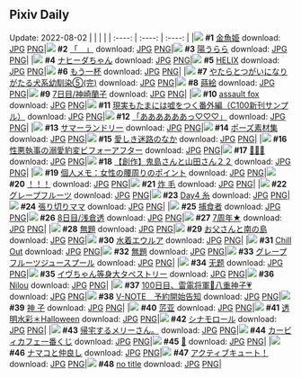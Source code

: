 ## Pixiv Daily
Update: 2022-08-02
|      |      |      |
| :----: | :----: | :----: |
|![](https://pixiv.microyu.workers.dev/c/240x480/img-master/img/2022/08/01/00/03/38/100141786_p0_master1200.jpg) **#1** [金魚姫](https://www.pixiv.net/artworks/100141786) download: [JPG](https://pixiv.microyu.workers.dev/img-original/img/2022/08/01/00/03/38/100141786_p0.jpg) [PNG](https://pixiv.microyu.workers.dev/img-original/img/2022/08/01/00/03/38/100141786_p0.png)|![](https://pixiv.microyu.workers.dev/c/240x480/img-master/img/2022/07/31/00/00/47/100112460_p0_master1200.jpg) **#2** [「　」](https://www.pixiv.net/artworks/100112460) download: [JPG](https://pixiv.microyu.workers.dev/img-original/img/2022/07/31/00/00/47/100112460_p0.jpg) [PNG](https://pixiv.microyu.workers.dev/img-original/img/2022/07/31/00/00/47/100112460_p0.png)|![](https://pixiv.microyu.workers.dev/c/240x480/img-master/img/2022/07/31/00/02/07/100112611_p0_master1200.jpg) **#3** [陽うらら](https://www.pixiv.net/artworks/100112611) download: [JPG](https://pixiv.microyu.workers.dev/img-original/img/2022/07/31/00/02/07/100112611_p0.jpg) [PNG](https://pixiv.microyu.workers.dev/img-original/img/2022/07/31/00/02/07/100112611_p0.png)|
|![](https://pixiv.microyu.workers.dev/c/240x480/img-master/img/2022/07/31/00/00/24/100112417_p0_master1200.jpg) **#4** [ナヒーダちゃん](https://www.pixiv.net/artworks/100112417) download: [JPG](https://pixiv.microyu.workers.dev/img-original/img/2022/07/31/00/00/24/100112417_p0.jpg) [PNG](https://pixiv.microyu.workers.dev/img-original/img/2022/07/31/00/00/24/100112417_p0.png)|![](https://pixiv.microyu.workers.dev/c/240x480/img-master/img/2022/07/31/00/13/57/100113159_p0_master1200.jpg) **#5** [HELIX](https://www.pixiv.net/artworks/100113159) download: [JPG](https://pixiv.microyu.workers.dev/img-original/img/2022/07/31/00/13/57/100113159_p0.jpg) [PNG](https://pixiv.microyu.workers.dev/img-original/img/2022/07/31/00/13/57/100113159_p0.png)|![](https://pixiv.microyu.workers.dev/c/240x480/img-master/img/2022/08/01/17/59/39/100156836_p0_master1200.jpg) **#6** [もう一杯](https://www.pixiv.net/artworks/100156836) download: [JPG](https://pixiv.microyu.workers.dev/img-original/img/2022/08/01/17/59/39/100156836_p0.jpg) [PNG](https://pixiv.microyu.workers.dev/img-original/img/2022/08/01/17/59/39/100156836_p0.png)|
|![](https://pixiv.microyu.workers.dev/c/240x480/img-master/img/2022/08/01/00/07/06/100142030_p0_master1200.jpg) **#7** [やたらとつがいになりがたる犬系幼馴染⑤(完)](https://www.pixiv.net/artworks/100142030) download: [JPG](https://pixiv.microyu.workers.dev/img-original/img/2022/08/01/00/07/06/100142030_p0.jpg) [PNG](https://pixiv.microyu.workers.dev/img-original/img/2022/08/01/00/07/06/100142030_p0.png)|![](https://pixiv.microyu.workers.dev/c/240x480/img-master/img/2022/07/31/03/40/55/100117158_p0_master1200.jpg) **#8** [蒔絵](https://www.pixiv.net/artworks/100117158) download: [JPG](https://pixiv.microyu.workers.dev/img-original/img/2022/07/31/03/40/55/100117158_p0.jpg) [PNG](https://pixiv.microyu.workers.dev/img-original/img/2022/07/31/03/40/55/100117158_p0.png)|![](https://pixiv.microyu.workers.dev/c/240x480/img-master/img/2022/07/31/00/01/18/100112534_p0_master1200.jpg) **#9** [7日目/神崎蘭子](https://www.pixiv.net/artworks/100112534) download: [JPG](https://pixiv.microyu.workers.dev/img-original/img/2022/07/31/00/01/18/100112534_p0.jpg) [PNG](https://pixiv.microyu.workers.dev/img-original/img/2022/07/31/00/01/18/100112534_p0.png)|
|![](https://pixiv.microyu.workers.dev/c/240x480/img-master/img/2022/07/31/00/00/32/100112434_p0_master1200.jpg) **#10** [assault fox](https://www.pixiv.net/artworks/100112434) download: [JPG](https://pixiv.microyu.workers.dev/img-original/img/2022/07/31/00/00/32/100112434_p0.jpg) [PNG](https://pixiv.microyu.workers.dev/img-original/img/2022/07/31/00/00/32/100112434_p0.png)|![](https://pixiv.microyu.workers.dev/c/240x480/img-master/img/2022/07/31/20/14/20/100130252_p0_master1200.jpg) **#11** [現実もたまには嘘をつく番外編（C100新刊サンプル）](https://www.pixiv.net/artworks/100130252) download: [JPG](https://pixiv.microyu.workers.dev/img-original/img/2022/07/31/20/14/20/100130252_p0.jpg) [PNG](https://pixiv.microyu.workers.dev/img-original/img/2022/07/31/20/14/20/100130252_p0.png)|![](https://pixiv.microyu.workers.dev/c/240x480/img-master/img/2022/08/01/08/02/51/100148826_p0_master1200.jpg) **#12** [「ああああああっ♡♡♡」](https://www.pixiv.net/artworks/100148826) download: [JPG](https://pixiv.microyu.workers.dev/img-original/img/2022/08/01/08/02/51/100148826_p0.jpg) [PNG](https://pixiv.microyu.workers.dev/img-original/img/2022/08/01/08/02/51/100148826_p0.png)|
|![](https://pixiv.microyu.workers.dev/c/240x480/img-master/img/2022/07/31/00/01/37/100112563_p0_master1200.jpg) **#13** [サマーランドリー](https://www.pixiv.net/artworks/100112563) download: [JPG](https://pixiv.microyu.workers.dev/img-original/img/2022/07/31/00/01/37/100112563_p0.jpg) [PNG](https://pixiv.microyu.workers.dev/img-original/img/2022/07/31/00/01/37/100112563_p0.png)|![](https://pixiv.microyu.workers.dev/c/240x480/img-master/img/2022/08/01/10/34/06/100150503_p0_master1200.jpg) **#14** [ポーズ素材集](https://www.pixiv.net/artworks/100150503) download: [JPG](https://pixiv.microyu.workers.dev/img-original/img/2022/08/01/10/34/06/100150503_p0.jpg) [PNG](https://pixiv.microyu.workers.dev/img-original/img/2022/08/01/10/34/06/100150503_p0.png)|![](https://pixiv.microyu.workers.dev/c/240x480/img-master/img/2022/07/31/00/23/27/100113482_p0_master1200.jpg) **#15** [愛しき迷路のなか](https://www.pixiv.net/artworks/100113482) download: [JPG](https://pixiv.microyu.workers.dev/img-original/img/2022/07/31/00/23/27/100113482_p0.jpg) [PNG](https://pixiv.microyu.workers.dev/img-original/img/2022/07/31/00/23/27/100113482_p0.png)|
|![](https://pixiv.microyu.workers.dev/c/240x480/img-master/img/2022/08/01/19/02/29/100158226_p0_master1200.jpg) **#16** [性悪執事の溺愛豹変ビフォーアフター](https://www.pixiv.net/artworks/100158226) download: [JPG](https://pixiv.microyu.workers.dev/img-original/img/2022/08/01/19/02/29/100158226_p0.jpg) [PNG](https://pixiv.microyu.workers.dev/img-original/img/2022/08/01/19/02/29/100158226_p0.png)|![](https://pixiv.microyu.workers.dev/c/240x480/img-master/img/2022/07/31/00/01/39/100112568_p0_master1200.jpg) **#17** [🦊🦊🦊](https://www.pixiv.net/artworks/100112568) download: [JPG](https://pixiv.microyu.workers.dev/img-original/img/2022/07/31/00/01/39/100112568_p0.jpg) [PNG](https://pixiv.microyu.workers.dev/img-original/img/2022/07/31/00/01/39/100112568_p0.png)|![](https://pixiv.microyu.workers.dev/c/240x480/img-master/img/2022/07/31/16/26/09/100127613_p0_master1200.jpg) **#18** [【創作】鬼島さんと山田さん２２](https://www.pixiv.net/artworks/100127613) download: [JPG](https://pixiv.microyu.workers.dev/img-original/img/2022/07/31/16/26/09/100127613_p0.jpg) [PNG](https://pixiv.microyu.workers.dev/img-original/img/2022/07/31/16/26/09/100127613_p0.png)|
|![](https://pixiv.microyu.workers.dev/c/240x480/img-master/img/2022/08/01/08/00/02/100148794_p0_master1200.jpg) **#19** [個人メモ：女性の腰周りのポイント](https://www.pixiv.net/artworks/100148794) download: [JPG](https://pixiv.microyu.workers.dev/img-original/img/2022/08/01/08/00/02/100148794_p0.jpg) [PNG](https://pixiv.microyu.workers.dev/img-original/img/2022/08/01/08/00/02/100148794_p0.png)|![](https://pixiv.microyu.workers.dev/c/240x480/img-master/img/2022/08/01/12/34/04/100152054_p0_master1200.jpg) **#20** [！！！](https://www.pixiv.net/artworks/100152054) download: [JPG](https://pixiv.microyu.workers.dev/img-original/img/2022/08/01/12/34/04/100152054_p0.jpg) [PNG](https://pixiv.microyu.workers.dev/img-original/img/2022/08/01/12/34/04/100152054_p0.png)|![](https://pixiv.microyu.workers.dev/c/240x480/img-master/img/2022/07/31/09/53/01/100120645_p0_master1200.jpg) **#21** [炸 毛](https://www.pixiv.net/artworks/100120645) download: [JPG](https://pixiv.microyu.workers.dev/img-original/img/2022/07/31/09/53/01/100120645_p0.jpg) [PNG](https://pixiv.microyu.workers.dev/img-original/img/2022/07/31/09/53/01/100120645_p0.png)|
|![](https://pixiv.microyu.workers.dev/c/240x480/img-master/img/2022/07/31/20/30/03/100134164_p0_master1200.jpg) **#22** [グレープフルーツ](https://www.pixiv.net/artworks/100134164) download: [JPG](https://pixiv.microyu.workers.dev/img-original/img/2022/07/31/20/30/03/100134164_p0.jpg) [PNG](https://pixiv.microyu.workers.dev/img-original/img/2022/07/31/20/30/03/100134164_p0.png)|![](https://pixiv.microyu.workers.dev/c/240x480/img-master/img/2022/08/01/10/39/12/100150553_p0_master1200.jpg) **#23** [Day4 糸](https://www.pixiv.net/artworks/100150553) download: [JPG](https://pixiv.microyu.workers.dev/img-original/img/2022/08/01/10/39/12/100150553_p0.jpg) [PNG](https://pixiv.microyu.workers.dev/img-original/img/2022/08/01/10/39/12/100150553_p0.png)|![](https://pixiv.microyu.workers.dev/c/240x480/img-master/img/2022/07/31/00/14/55/100113206_p0_master1200.jpg) **#24** [張り切りママ](https://www.pixiv.net/artworks/100113206) download: [JPG](https://pixiv.microyu.workers.dev/img-original/img/2022/07/31/00/14/55/100113206_p0.jpg) [PNG](https://pixiv.microyu.workers.dev/img-original/img/2022/07/31/00/14/55/100113206_p0.png)|
|![](https://pixiv.microyu.workers.dev/c/240x480/img-master/img/2022/08/01/00/01/45/100141608_p0_master1200.jpg) **#25** [捕食者](https://www.pixiv.net/artworks/100141608) download: [JPG](https://pixiv.microyu.workers.dev/img-original/img/2022/08/01/00/01/45/100141608_p0.jpg) [PNG](https://pixiv.microyu.workers.dev/img-original/img/2022/08/01/00/01/45/100141608_p0.png)|![](https://pixiv.microyu.workers.dev/c/240x480/img-master/img/2022/08/01/00/02/51/100141715_p0_master1200.jpg) **#26** [8日目/浅倉透](https://www.pixiv.net/artworks/100141715) download: [JPG](https://pixiv.microyu.workers.dev/img-original/img/2022/08/01/00/02/51/100141715_p0.jpg) [PNG](https://pixiv.microyu.workers.dev/img-original/img/2022/08/01/00/02/51/100141715_p0.png)|![](https://pixiv.microyu.workers.dev/c/240x480/img-master/img/2022/07/31/19/08/22/100132022_p0_master1200.jpg) **#27** [7周年★](https://www.pixiv.net/artworks/100132022) download: [JPG](https://pixiv.microyu.workers.dev/img-original/img/2022/07/31/19/08/22/100132022_p0.jpg) [PNG](https://pixiv.microyu.workers.dev/img-original/img/2022/07/31/19/08/22/100132022_p0.png)|
|![](https://pixiv.microyu.workers.dev/c/240x480/img-master/img/2022/07/31/11/12/43/100121829_p0_master1200.jpg) **#28** [無題](https://www.pixiv.net/artworks/100121829) download: [JPG](https://pixiv.microyu.workers.dev/img-original/img/2022/07/31/11/12/43/100121829_p0.jpg) [PNG](https://pixiv.microyu.workers.dev/img-original/img/2022/07/31/11/12/43/100121829_p0.png)|![](https://pixiv.microyu.workers.dev/c/240x480/img-master/img/2022/07/31/22/15/25/100137609_p0_master1200.jpg) **#29** [お父さんと南の島](https://www.pixiv.net/artworks/100137609) download: [JPG](https://pixiv.microyu.workers.dev/img-original/img/2022/07/31/22/15/25/100137609_p0.jpg) [PNG](https://pixiv.microyu.workers.dev/img-original/img/2022/07/31/22/15/25/100137609_p0.png)|![](https://pixiv.microyu.workers.dev/c/240x480/img-master/img/2022/08/01/00/02/14/100141648_p0_master1200.jpg) **#30** [水着エウルア](https://www.pixiv.net/artworks/100141648) download: [JPG](https://pixiv.microyu.workers.dev/img-original/img/2022/08/01/00/02/14/100141648_p0.jpg) [PNG](https://pixiv.microyu.workers.dev/img-original/img/2022/08/01/00/02/14/100141648_p0.png)|
|![](https://pixiv.microyu.workers.dev/c/240x480/img-master/img/2022/08/01/00/04/49/100141871_p0_master1200.jpg) **#31** [Chill Out](https://www.pixiv.net/artworks/100141871) download: [JPG](https://pixiv.microyu.workers.dev/img-original/img/2022/08/01/00/04/49/100141871_p0.jpg) [PNG](https://pixiv.microyu.workers.dev/img-original/img/2022/08/01/00/04/49/100141871_p0.png)|![](https://pixiv.microyu.workers.dev/c/240x480/img-master/img/2022/07/31/11/14/54/100121867_p0_master1200.jpg) **#32** [無題](https://www.pixiv.net/artworks/100121867) download: [JPG](https://pixiv.microyu.workers.dev/img-original/img/2022/07/31/11/14/54/100121867_p0.jpg) [PNG](https://pixiv.microyu.workers.dev/img-original/img/2022/07/31/11/14/54/100121867_p0.png)|![](https://pixiv.microyu.workers.dev/c/240x480/img-master/img/2022/08/01/20/30/02/100160279_p0_master1200.jpg) **#33** [グレープフルーツジュースプール](https://www.pixiv.net/artworks/100160279) download: [JPG](https://pixiv.microyu.workers.dev/img-original/img/2022/08/01/20/30/02/100160279_p0.jpg) [PNG](https://pixiv.microyu.workers.dev/img-original/img/2022/08/01/20/30/02/100160279_p0.png)|
|![](https://pixiv.microyu.workers.dev/c/240x480/img-master/img/2022/07/31/15/07/11/100126351_p0_master1200.jpg) **#34** [无题](https://www.pixiv.net/artworks/100126351) download: [JPG](https://pixiv.microyu.workers.dev/img-original/img/2022/07/31/15/07/11/100126351_p0.jpg) [PNG](https://pixiv.microyu.workers.dev/img-original/img/2022/07/31/15/07/11/100126351_p0.png)|![](https://pixiv.microyu.workers.dev/c/240x480/img-master/img/2022/08/01/21/10/31/100161326_p0_master1200.jpg) **#35** [イヴちゃん等身大タペストリー](https://www.pixiv.net/artworks/100161326) download: [JPG](https://pixiv.microyu.workers.dev/img-original/img/2022/08/01/21/10/31/100161326_p0.jpg) [PNG](https://pixiv.microyu.workers.dev/img-original/img/2022/08/01/21/10/31/100161326_p0.png)|![](https://pixiv.microyu.workers.dev/c/240x480/img-master/img/2022/08/01/19/00/46/100158181_p0_master1200.jpg) **#36** [Nilou](https://www.pixiv.net/artworks/100158181) download: [JPG](https://pixiv.microyu.workers.dev/img-original/img/2022/08/01/19/00/46/100158181_p0.jpg) [PNG](https://pixiv.microyu.workers.dev/img-original/img/2022/08/01/19/00/46/100158181_p0.png)|
|![](https://pixiv.microyu.workers.dev/c/240x480/img-master/img/2022/07/31/01/09/53/100114654_p0_master1200.jpg) **#37** [100日目、雷電将軍💜八重神子💗](https://www.pixiv.net/artworks/100114654) download: [JPG](https://pixiv.microyu.workers.dev/img-original/img/2022/07/31/01/09/53/100114654_p0.jpg) [PNG](https://pixiv.microyu.workers.dev/img-original/img/2022/07/31/01/09/53/100114654_p0.png)|![](https://pixiv.microyu.workers.dev/c/240x480/img-master/img/2022/07/31/01/18/28/100114859_p0_master1200.jpg) **#38** [V-NOTE　予約開始告知](https://www.pixiv.net/artworks/100114859) download: [JPG](https://pixiv.microyu.workers.dev/img-original/img/2022/07/31/01/18/28/100114859_p0.jpg) [PNG](https://pixiv.microyu.workers.dev/img-original/img/2022/07/31/01/18/28/100114859_p0.png)|![](https://pixiv.microyu.workers.dev/c/240x480/img-master/img/2022/07/31/12/16/40/100122984_p0_master1200.jpg) **#39** [神 子](https://www.pixiv.net/artworks/100122984) download: [JPG](https://pixiv.microyu.workers.dev/img-original/img/2022/07/31/12/16/40/100122984_p0.jpg) [PNG](https://pixiv.microyu.workers.dev/img-original/img/2022/07/31/12/16/40/100122984_p0.png)|
|![](https://pixiv.microyu.workers.dev/c/240x480/img-master/img/2022/08/01/18/31/28/100157535_p0_master1200.jpg) **#40** [䓅亚](https://www.pixiv.net/artworks/100157535) download: [JPG](https://pixiv.microyu.workers.dev/img-original/img/2022/08/01/18/31/28/100157535_p0.jpg) [PNG](https://pixiv.microyu.workers.dev/img-original/img/2022/08/01/18/31/28/100157535_p0.png)|![](https://pixiv.microyu.workers.dev/c/240x480/img-master/img/2022/07/31/00/00/21/100112410_p0_master1200.jpg) **#41** [透明水彩＊Halloween](https://www.pixiv.net/artworks/100112410) download: [JPG](https://pixiv.microyu.workers.dev/img-original/img/2022/07/31/00/00/21/100112410_p0.jpg) [PNG](https://pixiv.microyu.workers.dev/img-original/img/2022/07/31/00/00/21/100112410_p0.png)|![](https://pixiv.microyu.workers.dev/c/240x480/img-master/img/2022/07/31/00/01/30/100112556_p0_master1200.jpg) **#42** [シナモロール](https://www.pixiv.net/artworks/100112556) download: [JPG](https://pixiv.microyu.workers.dev/img-original/img/2022/07/31/00/01/30/100112556_p0.jpg) [PNG](https://pixiv.microyu.workers.dev/img-original/img/2022/07/31/00/01/30/100112556_p0.png)|
|![](https://pixiv.microyu.workers.dev/c/240x480/img-master/img/2022/07/31/19/42/22/100132902_p0_master1200.jpg) **#43** [帰宅するメリーさん。](https://www.pixiv.net/artworks/100132902) download: [JPG](https://pixiv.microyu.workers.dev/img-original/img/2022/07/31/19/42/22/100132902_p0.jpg) [PNG](https://pixiv.microyu.workers.dev/img-original/img/2022/07/31/19/42/22/100132902_p0.png)|![](https://pixiv.microyu.workers.dev/c/240x480/img-master/img/2022/07/31/02/47/59/100116479_p0_master1200.jpg) **#44** [カービィカフェ一番くじ](https://www.pixiv.net/artworks/100116479) download: [JPG](https://pixiv.microyu.workers.dev/img-original/img/2022/07/31/02/47/59/100116479_p0.jpg) [PNG](https://pixiv.microyu.workers.dev/img-original/img/2022/07/31/02/47/59/100116479_p0.png)|![](https://pixiv.microyu.workers.dev/c/240x480/img-master/img/2022/07/31/20/14/40/100133770_p0_master1200.jpg) **#45** [🥀](https://www.pixiv.net/artworks/100133770) download: [JPG](https://pixiv.microyu.workers.dev/img-original/img/2022/07/31/20/14/40/100133770_p0.jpg) [PNG](https://pixiv.microyu.workers.dev/img-original/img/2022/07/31/20/14/40/100133770_p0.png)|
|![](https://pixiv.microyu.workers.dev/c/240x480/img-master/img/2022/08/01/00/03/06/100141733_p0_master1200.jpg) **#46** [ナマコと仲良し](https://www.pixiv.net/artworks/100141733) download: [JPG](https://pixiv.microyu.workers.dev/img-original/img/2022/08/01/00/03/06/100141733_p0.jpg) [PNG](https://pixiv.microyu.workers.dev/img-original/img/2022/08/01/00/03/06/100141733_p0.png)|![](https://pixiv.microyu.workers.dev/c/240x480/img-master/img/2022/07/31/01/57/18/100115662_p0_master1200.jpg) **#47** [アクティブキュート！](https://www.pixiv.net/artworks/100115662) download: [JPG](https://pixiv.microyu.workers.dev/img-original/img/2022/07/31/01/57/18/100115662_p0.jpg) [PNG](https://pixiv.microyu.workers.dev/img-original/img/2022/07/31/01/57/18/100115662_p0.png)|![](https://pixiv.microyu.workers.dev/c/240x480/img-master/img/2022/08/01/09/46/04/100149894_p0_master1200.jpg) **#48** [no title](https://www.pixiv.net/artworks/100149894) download: [JPG](https://pixiv.microyu.workers.dev/img-original/img/2022/08/01/09/46/04/100149894_p0.jpg) [PNG](https://pixiv.microyu.workers.dev/img-original/img/2022/08/01/09/46/04/100149894_p0.png)|
